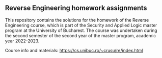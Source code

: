 
## Reverse Engineering homework assignments

This repository contains the solutions for the homework of the Reverse Engineering course, which is part of the Security and Applied Logic master program at the University of Bucharest.
The course was undertaken during the second semester of the second year of the master program, academic year 2022-2023.

Course info and materials:
https://cs.unibuc.ro/~crusu/re/index.html
